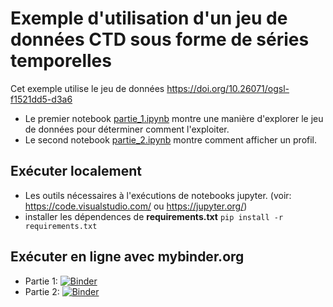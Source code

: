 # Exemple d'utilisation d'un jeu de données CTD sous forme de séries temporelles

Cet exemple utilise le jeu de données https://doi.org/10.26071/ogsl-f1521dd5-d3a6

- Le premier notebook [partie_1.ipynb](partie_1.ipynb) montre une manière d'explorer le jeu de données pour déterminer comment l'exploiter.
- Le second notebook [partie_2.ipynb](partie_2.ipynb) montre comment afficher un profil.

## Exécuter localement

- Les outils nécessaires à l'exécutions de notebooks jupyter. (voir: https://code.visualstudio.com/ ou https://jupyter.org/)
- installer les dépendences de **requirements.txt** 
`pip install -r requirements.txt`


## Exécuter en ligne avec **mybinder.org**

- Partie 1: [![Binder](https://mybinder.org/badge_logo.svg)](https://mybinder.org/v2/gh/ogsl-slgo/examples/main?labpath=examples%2Fctd-profile%2Fpartie_1.ipynb)
- Partie 2: [![Binder](https://mybinder.org/badge_logo.svg)](https://mybinder.org/v2/gh/ogsl-slgo/examples/main?labpath=examples%2Fctd-profile%2Fpartie_2.ipynb)

  
